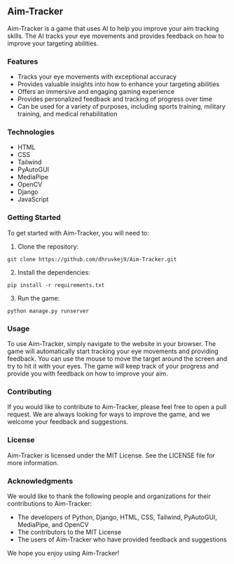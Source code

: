 ## Aim-Tracker

Aim-Tracker is a game that uses AI to help you improve your aim tracking skills. The AI tracks your eye movements and provides feedback on how to improve your targeting abilities.

### Features

* Tracks your eye movements with exceptional accuracy
* Provides valuable insights into how to enhance your targeting abilities
* Offers an immersive and engaging gaming experience
* Provides personalized feedback and tracking of progress over time
* Can be used for a variety of purposes, including sports training, military training, and medical rehabilitation

### Technologies

* HTML
* CSS
* Tailwind
* PyAutoGUI
* MediaPipe
* OpenCV
* Django
* JavaScript

### Getting Started

To get started with Aim-Tracker, you will need to:

1. Clone the repository:

```
git clone https://github.com/dhruvkej9/Aim-Tracker.git
```

2. Install the dependencies:

```
pip install -r requirements.txt
```

3. Run the game:

```
python manage.py runserver
```

### Usage

To use Aim-Tracker, simply navigate to the website in your browser. The game will automatically start tracking your eye movements and providing feedback. You can use the mouse to move the target around the screen and try to hit it with your eyes. The game will keep track of your progress and provide you with feedback on how to improve your aim.

### Contributing

If you would like to contribute to Aim-Tracker, please feel free to open a pull request. We are always looking for ways to improve the game, and we welcome your feedback and suggestions.

### License

Aim-Tracker is licensed under the MIT License. See the LICENSE file for more information.

### Acknowledgments

We would like to thank the following people and organizations for their contributions to Aim-Tracker:

* The developers of Python, Django, HTML, CSS, Tailwind, PyAutoGUI, MediaPipe, and OpenCV
* The contributors to the MIT License
* The users of Aim-Tracker who have provided feedback and suggestions

We hope you enjoy using Aim-Tracker!
